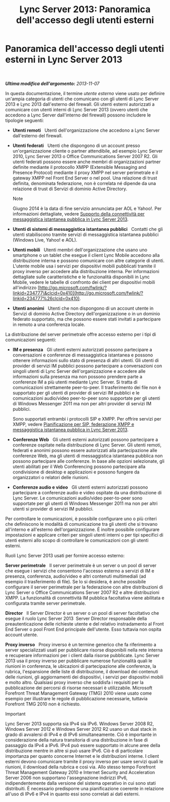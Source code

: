 ﻿---
title: "Lync Server 2013: Panoramica dell'accesso degli utenti esterni"
TOCTitle: Panoramica dell'accesso degli utenti esterni
ms:assetid: 97aded6c-5fa3-4225-95a6-9ad094d61654
ms:mtpsurl: https://technet.microsoft.com/it-it/library/Gg398775(v=OCS.15)
ms:contentKeyID: 49301422
ms.date: 08/24/2015
mtps_version: v=OCS.15
ms.translationtype: HT
---

# Panoramica dell'accesso degli utenti esterni in Lync Server 2013

 

_**Ultima modifica dell'argomento:** 2013-11-07_

In questa documentazione, il termine *utente esterno* viene usato per definire un'ampia categoria di utenti che comunicano con gli utenti di Lync Server 2013 e Lync 2013 dall'esterno del firewall. Gli utenti esterni autorizzati a comunicare con utenti interni di Lync Server 2013 (ovvero utenti che accedono a Lync Server dall'interno del firewall) possono includere le tipologie seguenti:

  - **Utenti remoti**   Utenti dell'organizzazione che accedono a Lync Server dall'esterno del firewall.

  - **Utenti federati**   Utenti che dispongono di un account presso un'organizzazione cliente o partner attendibile, ad esempio Lync Server 2010, Lync Server 2013 o Office Communications Server 2007 R2. Gli utenti federati possono essere anche membri di organizzazioni partner definite mediante il protocollo XMPP (Extensible Messaging and Presence Protocol) mediante il proxy XMPP nel server perimetrale e il gateway XMPP nel Front End Server o nel pool. Una relazione di trust definita, denominata federazione, non è correlata né dipende da una relazione di trust di Servizi di dominio Active Directory.
    

    > [!NOTE]
    > Giugno 2014 è la data di fine servizio annunciata per AOL e Yahoo!. Per informazioni dettagliate, vedere <A href="lync-server-2013-support-for-public-instant-messenger-connectivity.md">Supporto della connettività per messaggistica istantanea pubblica in Lync Server 2013</A>.



  - **Utenti di sistemi di messaggistica istantanea pubblici**   Contatti che gli utenti stabiliscono tramite servizi di messaggistica istantanea pubblici (Windows Live, Yahoo\! e AOL).

  - **Utenti mobili**   Utenti membri dell'organizzazione che usano uno smartphone o un tablet che esegue il client Lync Mobile accedono alla distribuzione interna e possono comunicare con altre categorie di utenti. L'utente mobile usa i servizi per dispositivi mobili pubblicati tramite il proxy inverso per accedere alla distribuzione interna. Per informazioni dettagliate sulle caratteristiche e le funzionalità disponibili in Lync Mobile, vedere le tabelle di confronto dei client per dispositivi mobili all'indirizzo [http://go.microsoft.com/fwlink/?linkid=234777\&clcid=0x410](http://go.microsoft.com/fwlink/?linkid=234777%26clcid=0x410).

  - **Utenti anonimi**   Utenti che non dispongono di un account utente in Servizi di dominio Active Directory dell'organizzazione o in un dominio federato supportato, ma che possono essere stati invitati a partecipare in remoto a una conferenza locale.

La distribuzione del server perimetrale offre accesso esterno per i tipi di comunicazioni seguenti:

  - **IM e presenza**   Gli utenti esterni autorizzati possono partecipare a conversazioni e conferenze di messaggistica istantanea e possono ottenere informazioni sullo stato di presenza di altri utenti. Gli utenti di provider di servizi IM pubblici possono partecipare a conversazioni con singoli utenti di Lync Server dell'organizzazione e accedere alle informazioni sulla presenza ma non possono prendere parte a conferenze IM a più utenti mediante Lync Server. Si tratta di comunicazioni strettamente peer-to-peer. Il trasferimento dei file non è supportato per gli utenti di provider di servizi IM pubblici e le comunicazioni audio/video peer-to-peer sono supportate per gli utenti di Windows Messenger 2011 ma non per altri provider di servizi IM pubblici.
    
    Sono supportati entrambi i protocolli SIP e XMPP. Per offrire servizi per XMPP, vedere [Pianificazione per SIP, federazione XMPP e messaggistica istantanea pubblica in Lync Server 2013](lync-server-2013-planning-for-sip-xmpp-federation-and-public-instant-messaging.md).

  - **Conferenze Web**   Gli utenti esterni autorizzati possono partecipare a conferenze ospitate nella distribuzione di Lync Server. Gli utenti remoti, federati e anonimi possono essere autorizzati alla partecipazione alle conferenze Web, ma gli utenti di messaggistica istantanea pubblica non possono partecipare alle conferenze. In base alle opzioni selezionate, gli utenti abilitati per il Web Conferencing possono partecipare alla condivisione di desktop e applicazioni e possono fungere da organizzatori o relatori delle riunioni.

  - **Conferenze audio e video**   Gli utenti esterni autorizzati possono partecipare a conferenze audio e video ospitate da una distribuzione di Lync Server. Le comunicazioni audio/video peer-to-peer sono supportate per gli utenti di Windows Messenger 2011 ma non per altri utenti si provider di servizi IM pubblici.

Per controllare le comunicazioni, è possibile configurare uno o più criteri che definiscono le modalità di comunicazione tra gli utenti che si trovano all'interno e all'esterno dell'organizzazione. È inoltre possibile configurare impostazioni e applicare criteri per singoli utenti interni o per tipi specifici di utenti esterni allo scopo di controllare le comunicazioni con gli utenti esterni.

Ruoli Lync Server 2013 usati per fornire accesso esterno:

**Server perimetrale**   Il server perimetrale è un server o un pool di server che esegue i servizi che consentono l'accesso esterno a servizi di IM e presenza, conferenza, audio/video e altri contenuti multimediali (ad esempio il trasferimento di file). Se lo si desidera, è anche possibile configurare il server perimetrale per la federazione con altre distribuzioni di Lync Server o Office Communications Server 2007 R2 e altre distribuzioni XMPP. La funzionalità di connettività IM pubblica facoltativa viene abilitata e configurata tramite server perimetrale.

**Director**   Il Server Director è un server o un pool di server facoltativo che esegue il ruolo Lync Server 2013  Server Director responsabile della preautenticazione delle richieste utente e del relativo instradamento al Front End Server o pool Front End principale dell'utente. Esso tuttavia non ospita account utente.

**Proxy inverso**   Proxy inverso è un termine generico che fa riferimento a server specializzati usati per pubblicare risorse disponibili nella rete interna e recuperare informazioni per i client dalla risorse pubblicate. Lync Server 2013 usa il proxy inverso per pubblicare numerose funzionalità quali le riunioni in conferenza, le ubicazioni di partecipazione alle conferenze, la rubrica, l'espansione delle liste di distribuzione, il download dei contenuti delle riunioni, gli aggiornamenti dei dispositivi, i servizi per dispositivi mobili e molto altro. Qualsiasi proxy inverso che soddisfa i requisiti per la pubblicazione dei percorsi di risorse necessari è utilizzabile. Microsoft Forefront Threat Management Gateway (TMG) 2010 viene usato come esempio per illustrare le regole di pubblicazione necessarie, tuttavia Forefront TMG 2010 non è richiesto.

> [!IMPORTANT]  
> Lync Server 2013 supporta sia IPv4 sia IPv6. Windows Server 2008 R2, Windows Server 2012 e Windows Server 2012 R2 usano un dual stack in grado di avvalersi di IPv4 e di IPv6 simultaneamente. Ciò è importante in considerazione della natura transitoria di una distribuzione in fase di passaggio da IPv4 a IPv6. IPv4 può essere supportato in alcune aree della distribuzione mentre in altre si può usare IPv6. Ciò è di particolare importanza per quanto concerne Internet e le distribuzioni interne. I client esterni devono comunicare tramite il proxy inverso per usare servizi quali le riunioni, il download della rubrica e così via. Allo stesso tempo Forefront Threat Management Gateway 2010 e Internet Security and Acceleration Server 2006 non supportano l'assegnazione indirizzi IPv6, indipendentemente dalla versione del sistema operativo in cui sono stati distribuiti. È necessario predisporre una pianificazione coerente in relazione all'uso di IPv6 e IPv4 in quanto essi sono correlati ai dati esterni.
